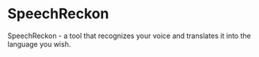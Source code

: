 # SpeechReckon
SpeechReckon - a tool that recognizes your voice and translates it into the language you wish.
